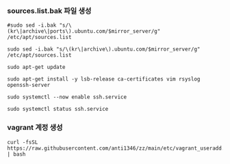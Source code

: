 ### sources.list.bak 파일 생성
```
#sudo sed -i.bak "s/\(kr\|archive\|ports\).ubuntu.com/$mirror_server/g" /etc/apt/sources.list
```
```
sudo sed -i.bak "s/\(kr\|archive\).ubuntu.com/$mirror_server/g" /etc/apt/sources.list
```

```
sudo apt-get update
```
```
sudo apt-get install -y lsb-release ca-certificates vim rsyslog openssh-server
```
```
sudo systemctl --now enable ssh.service
```
```
sudo systemctl status ssh.service
```

### vagrant 계정 생성
```
curl -fsSL https://raw.githubusercontent.com/anti1346/zz/main/etc/vagrant_useradd.sh | bash
```

